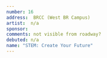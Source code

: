 ```yaml
---
number: 16
address:  BRCC (West BR Campus)
artist:  n/a
sponsor: 
comments: not visible from roadway?
debuted: n/a
name: "STEM: Create Your Future"
---
```

